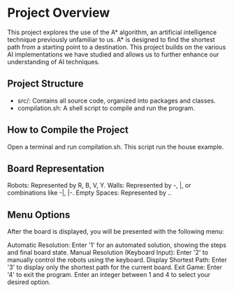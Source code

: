 # Project Overview
This project explores the use of the A* algorithm, an artificial intelligence technique previously unfamiliar to us. A* is designed to find the shortest path from a starting point to a destination. This project builds on the various AI implementations we have studied and allows us to further enhance our understanding of AI techniques.

## Project Structure
- src/: Contains all source code, organized into packages and classes.
- compilation.sh: A shell script to compile and run the program.

## How to Compile the Project
Open a terminal and run compilation.sh.
This script run the house example.


## Board Representation
Robots: Represented by R, B, V, Y.
Walls: Represented by -, |, or combinations like -|, |-.
Empty Spaces: Represented by ..


## Menu Options
After the board is displayed, you will be presented with the following menu:

Automatic Resolution: Enter '1' for an automated solution, showing the steps and final board state.
Manual Resolution (Keyboard Input): Enter '2' to manually control the robots using the keyboard.
Display Shortest Path: Enter '3' to display only the shortest path for the current board.
Exit Game: Enter '4' to exit the program.
Enter an integer between 1 and 4 to select your desired option.

